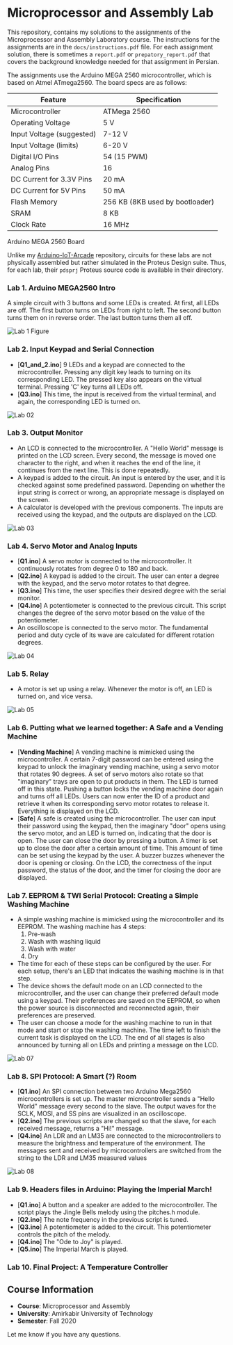 # Microprocessor and Assembly Lab

This repository, contains my solutions to the assignments of the Microprocessor and Assembly Laboratory course.
The instructions for the assignments are in the `docs/instructions.pdf` file. For each assignment solution, there is
sometimes a `report.pdf` or `prepatory_report.pdf` that covers the background knowledge needed for that assignment in
Persian.

The assignments use the Arduino MEGA 2560 microcontroller, which is based on Atmel ATmega2560. The board specs are as
follows:

| Feature                   | Specification                   |
|---------------------------|---------------------------------|
| Microcontroller           | ATMega 2560                     |
| Operating Voltage         | 5 V                             |
| Input Voltage (suggested) | 7-12 V                          |
| Input Voltage (limits)    | 6-20 V                          |
| Digital I/O Pins          | 54 (15 PWM)                     |
| Analog Pins               | 16                              |
| DC Current for 3.3V Pins  | 20 mA                           |
| DC Current for 5V Pins    | 50 mA                           |
| Flash Memory              | 256 KB (8KB used by bootloader) |
| SRAM                      | 8 KB                            |
| Clock Rate                | 16 MHz                          |

Arduino MEGA 2560 Board

Unlike my [Arduino-IoT-Arcade](https://github.com/da-nial/Arduino-IoT-Arcade) repository, circuits for these labs are
not physically assembled but rather simulated in the Proteus Design suite. Thus, for each lab, their `pdsprj` Proteus
source code is available in their directory.

### Lab 1. Arduino MEGA2560 Intro

A simple circuit with 3 buttons and some LEDs is created. At first, all LEDs are off. The first button turns on LEDs
from right to left. The second button turns them on in reverse order. The last button turns them all off.

<img src="docs/figs/lab01.png" alt="Lab 1 Figure">

### Lab 2. Input Keypad and Serial Connection

- [**Q1_and_2.ino**] 9 LEDs and a keypad are connected to the microcontroller. Pressing any digit key leads to turning
  on its corresponding LED. The pressed key also appears on the virtual terminal. Pressing 'C' key turns all LEDs off.
- [**Q3.ino**] This time, the input is received from the virtual terminal, and again, the corresponding LED is turned
  on.

<img src="docs/figs/lab02.png" alt="Lab 02">

### Lab 3. Output Monitor

- An LCD is connected to the microcontroller. A "Hello World" message is printed on the LCD screen. Every
  second, the message is moved one character to the right, and when it reaches the end of the line, it continues from
  the next line. This is done repeatedly.
- A keypad is added to the circuit. An input is entered by the user, and it is checked against some predefined password.
  Depending on whether the input string is correct or wrong, an appropriate message is displayed on the screen.
- A calculator is developed with the previous components. The inputs are received using the keypad, and the outputs are
  displayed on the LCD.

<img src="docs/figs/lab03.png" alt="Lab 03">

### Lab 4. Servo Motor and Analog Inputs

- [**Q1.ino**] A servo motor is connected to the microcontroller. It continuously rotates from degree 0 to 180 and back.
- [**Q2.ino**] A keypad is added to the circuit. The user can enter a degree with the keypad, and the servo motor
  rotates to
  that degree.
- [**Q3.ino**] This time, the user specifies their desired degree with the serial monitor.
- [**Q4.ino**] A potentiometer is connected to the previous circuit. This script changes the degree of the servo motor
  based
  on the value of the potentiometer.
- An oscilloscope is connected to the servo motor. The fundamental period and duty cycle of its wave are calculated for
  different rotation degrees.

<img src="docs/figs/lab04.png" alt="Lab 04">

### Lab 5. Relay

- A motor is set up using a relay. Whenever the motor is off, an LED is turned on, and vice versa.

<img src="docs/figs/lab05.png" alt="Lab 05">

### Lab 6. Putting what we learned together: A Safe and a Vending Machine

- [**Vending Machine**] A vending machine is mimicked using the microcontroller. A certain 7-digit password can be
  entered
  using the keypad to unlock the imaginary vending machine, using a servo motor that rotates 90 degrees. A set of servo
  motors also rotate so that "imaginary" trays are open to put products in them. The LED is turned off in this state.
  Pushing a button locks the vending machine door again and turns off all LEDs. Users can now enter the ID of a product
  and retrieve it when its corresponding servo motor rotates to release it. Everything is displayed on the LCD.
- [**Safe**] A safe is created using the microcontroller. The user can input their password using the keypad, then the
  imaginary "door" opens using the servo motor, and an LED is turned on, indicating that the door is open. The user can
  close the door by pressing a button. A timer is set up to close the door after a certain amount of time. This amount
  of time can be set using the keypad by the user. A buzzer buzzes whenever the door is opening or closing. On the LCD,
  the correctness of the input password, the status of the door, and the timer for closing the door are displayed.

### Lab 7. EEPROM & TWI Serial Protocol: Creating a Simple Washing Machine

- A simple washing machine is mimicked using the microcontroller and its EEPROM. The washing machine has 4 steps:
    1. Pre-wash
    2. Wash with washing liquid
    3. Wash with water
    4. Dry
- The time for each of these steps can be configured by the user. For each setup, there's an LED that indicates the
  washing machine is in that step.
- The device shows the default mode on an LCD connected to the microcontroller, and the user can change their preferred
  default mode using a keypad. Their preferences are saved on the EEPROM, so when the power source is disconnected and
  reconnected again, their preferences are preserved.
- The user can choose a mode for the washing machine to run in that mode and start or stop the washing machine. The time
  left to finish the current task is displayed on the LCD. The end of all stages is also announced by turning all on
  LEDs and printing a message on the LCD.

<img src="docs/figs/lab07.png" alt="Lab 07">

### Lab 8. SPI Protocol: A Smart (?) Room

- [**Q1.ino**] An SPI connection between two Arduino Mega2560 microcontrollers is set up. The master microcontroller
  sends
  a "Hello World" message every second to the slave. The output waves for the SCLK, MOSI, and SS pins are visualized in
  an oscilloscope.
- [**Q2.ino**] The previous scripts are changed so that the slave, for each received message, returns a "Hi!" message.
- [**Q4.ino**] An LDR and an LM35 are connected to the microcontrollers to measure the brightness and temperature of the
  environment. The messages sent and received by microcontrollers are switched from the string to the LDR and LM35
  measured values

<img src="docs/figs/lab08.png" alt="Lab 08">

### Lab 9. Headers files in Arduino: Playing the Imperial March!

- [**Q1.ino**] A button and a speaker are added to the microcontroller. The script plays the Jingle Bells melody using
  the pitches.h module.
- [**Q2.ino**] The note frequency in the previous script is tuned.
- [**Q3.ino**] A potentiometer is added to the circuit. This potentiometer controls the pitch of the melody.
- [**Q4.ino**] The "Ode to Joy" is played.
- [**Q5.ino**] The Imperial March is played.

### Lab 10. Final Project: A Temperature Controller

## Course Information

- **Course**: Microprocessor and Assembly
- **University**: Amirkabir University of Technology
- **Semester**: Fall 2020

Let me know if you have any questions.

